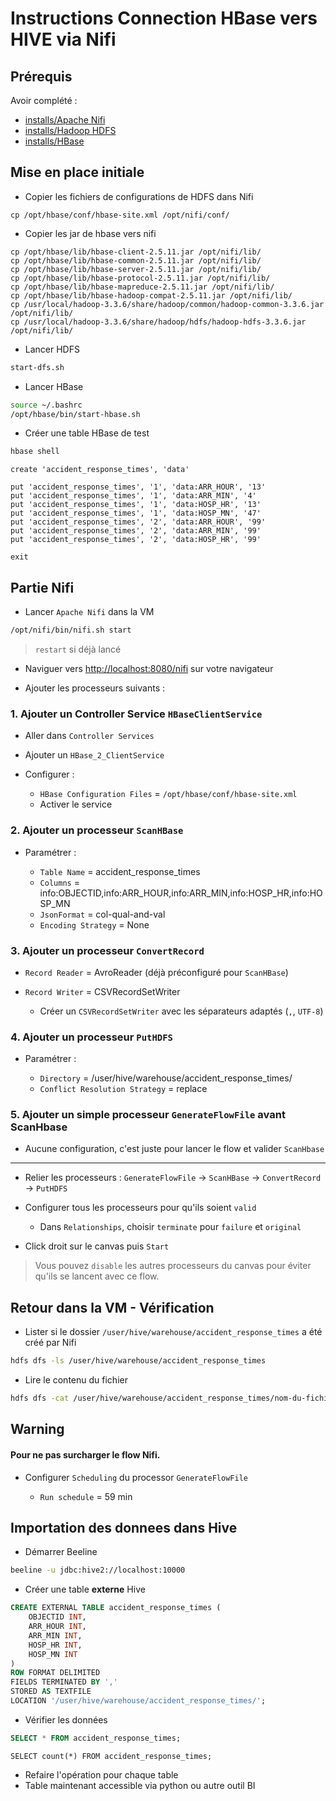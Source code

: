 # Instructions Connection HBase vers HIVE via Nifi

## Prérequis

Avoir complété :

* [installs/Apache Nifi](https://github.com/kkn1ttz/TP-M/tree/master/installs/Apache%20Nifi)
* [installs/Hadoop HDFS](https://github.com/kkn1ttz/TP-M/tree/master/installs/Hadoop)
* [installs/HBase](https://github.com/kkn1ttz/TP-M/tree/master/installs/HBase)

## Mise en place initiale

* Copier les fichiers de configurations de HDFS dans Nifi

```
cp /opt/hbase/conf/hbase-site.xml /opt/nifi/conf/
```

* Copier les jar de hbase vers nifi

```
cp /opt/hbase/lib/hbase-client-2.5.11.jar /opt/nifi/lib/
cp /opt/hbase/lib/hbase-common-2.5.11.jar /opt/nifi/lib/
cp /opt/hbase/lib/hbase-server-2.5.11.jar /opt/nifi/lib/
cp /opt/hbase/lib/hbase-protocol-2.5.11.jar /opt/nifi/lib/
cp /opt/hbase/lib/hbase-mapreduce-2.5.11.jar /opt/nifi/lib/
cp /opt/hbase/lib/hbase-hadoop-compat-2.5.11.jar /opt/nifi/lib/
cp /usr/local/hadoop-3.3.6/share/hadoop/common/hadoop-common-3.3.6.jar /opt/nifi/lib/
cp /usr/local/hadoop-3.3.6/share/hadoop/hdfs/hadoop-hdfs-3.3.6.jar /opt/nifi/lib/
```

* Lancer HDFS
  
```bash
start-dfs.sh
```

* Lancer HBase

```bash
source ~/.bashrc
/opt/hbase/bin/start-hbase.sh
```

* Créer une table HBase de test

```bash
hbase shell
```

```hbase (importer tous les donnees dans le fichier hql, l'apercu du fichier ci-dessous)
create 'accident_response_times', 'data'

put 'accident_response_times', '1', 'data:ARR_HOUR', '13'
put 'accident_response_times', '1', 'data:ARR_MIN', '4'
put 'accident_response_times', '1', 'data:HOSP_HR', '13'
put 'accident_response_times', '1', 'data:HOSP_MN', '47'
put 'accident_response_times', '2', 'data:ARR_HOUR', '99'
put 'accident_response_times', '2', 'data:ARR_MIN', '99'
put 'accident_response_times', '2', 'data:HOSP_HR', '99'

exit
```

## Partie Nifi

* Lancer `Apache Nifi` dans la VM

```bash
/opt/nifi/bin/nifi.sh start
```

> `restart` si déjà lancé

* Naviguer vers [http://localhost:8080/nifi](http://localhost:8080/nifi) sur votre navigateur

* Ajouter les processeurs suivants :

### 1. Ajouter un Controller Service `HBaseClientService`

* Aller dans `Controller Services`
* Ajouter un `HBase_2_ClientService`
* Configurer :

  * `HBase Configuration Files` = `/opt/hbase/conf/hbase-site.xml`
  * Activer le service

### 2. Ajouter un processeur `ScanHBase`

* Paramétrer :

  * `Table Name` = accident_response_times
  * `Columns` = info:OBJECTID,info:ARR_HOUR,info:ARR_MIN,info:HOSP_HR,info:HOSP_MN
  * `JsonFormat` = col-qual-and-val
  * `Encoding Strategy` = None

### 3. Ajouter un processeur `ConvertRecord`

* `Record Reader` = AvroReader (déjà préconfiguré pour `ScanHBase`)
* `Record Writer` = CSVRecordSetWriter

  * Créer un `CSVRecordSetWriter` avec les séparateurs adaptés (`,`, `UTF-8`)

### 4. Ajouter un processeur `PutHDFS`

* Paramétrer :

  * `Directory` = /user/hive/warehouse/accident_response_times/
  * `Conflict Resolution Strategy` = replace

### 5. Ajouter un simple processeur `GenerateFlowFile` avant ScanHbase

* Aucune configuration, c'est juste pour lancer le flow et valider `ScanHbase`

---

* Relier les processeurs : `GenerateFlowFile` -> `ScanHBase` -> `ConvertRecord` -> `PutHDFS`

* Configurer tous les processeurs pour qu'ils soient `valid`

  * Dans `Relationships`, choisir `terminate` pour `failure` et `original`

* Click droit sur le canvas puis `Start`

> Vous pouvez `disable` les autres processeurs du canvas pour éviter qu'ils se lancent avec ce flow.

## Retour dans la VM - Vérification

* Lister si le dossier `/user/hive/warehouse/accident_response_times` a été créé par Nifi

```bash
hdfs dfs -ls /user/hive/warehouse/accident_response_times
```

* Lire le contenu du fichier

```bash
hdfs dfs -cat /user/hive/warehouse/accident_response_times/nom-du-fichier
```

## Warning
#### Pour ne pas surcharger le flow Nifi.

* Configurer `Scheduling` du processor `GenerateFlowFile`

  * `Run schedule` = 59 min

## Importation des donnees dans Hive

* Démarrer Beeline

```bash
beeline -u jdbc:hive2://localhost:10000
```

* Créer une table **externe** Hive

```sql
CREATE EXTERNAL TABLE accident_response_times (
    OBJECTID INT,
    ARR_HOUR INT,
    ARR_MIN INT,
    HOSP_HR INT,
    HOSP_MN INT
)
ROW FORMAT DELIMITED
FIELDS TERMINATED BY ','
STORED AS TEXTFILE
LOCATION '/user/hive/warehouse/accident_response_times/';
```

* Vérifier les données

```sql
SELECT * FROM accident_response_times;
```

```ou
SELECT count(*) FROM accident_response_times;
```

* Refaire l'opération pour chaque table
* Table maintenant accessible via python ou autre outil BI
